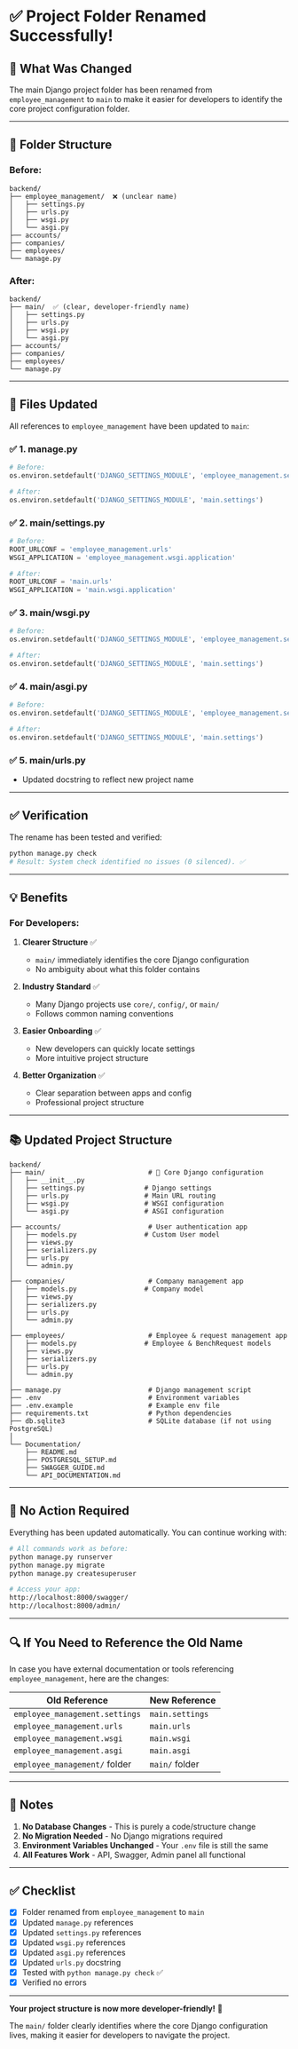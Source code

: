 # ✅ Project Folder Renamed Successfully!

## 🎯 What Was Changed

The main Django project folder has been renamed from `employee_management` to `main` to make it easier for developers to identify the core project configuration folder.

---

## 📁 Folder Structure

### Before:
```
backend/
├── employee_management/  ❌ (unclear name)
│   ├── settings.py
│   ├── urls.py
│   ├── wsgi.py
│   └── asgi.py
├── accounts/
├── companies/
├── employees/
└── manage.py
```

### After:
```
backend/
├── main/  ✅ (clear, developer-friendly name)
│   ├── settings.py
│   ├── urls.py
│   ├── wsgi.py
│   └── asgi.py
├── accounts/
├── companies/
├── employees/
└── manage.py
```

---

## 🔧 Files Updated

All references to `employee_management` have been updated to `main`:

### ✅ 1. **manage.py**
```python
# Before:
os.environ.setdefault('DJANGO_SETTINGS_MODULE', 'employee_management.settings')

# After:
os.environ.setdefault('DJANGO_SETTINGS_MODULE', 'main.settings')
```

### ✅ 2. **main/settings.py**
```python
# Before:
ROOT_URLCONF = 'employee_management.urls'
WSGI_APPLICATION = 'employee_management.wsgi.application'

# After:
ROOT_URLCONF = 'main.urls'
WSGI_APPLICATION = 'main.wsgi.application'
```

### ✅ 3. **main/wsgi.py**
```python
# Before:
os.environ.setdefault('DJANGO_SETTINGS_MODULE', 'employee_management.settings')

# After:
os.environ.setdefault('DJANGO_SETTINGS_MODULE', 'main.settings')
```

### ✅ 4. **main/asgi.py**
```python
# Before:
os.environ.setdefault('DJANGO_SETTINGS_MODULE', 'employee_management.settings')

# After:
os.environ.setdefault('DJANGO_SETTINGS_MODULE', 'main.settings')
```

### ✅ 5. **main/urls.py**
- Updated docstring to reflect new project name

---

## ✅ Verification

The rename has been tested and verified:

```bash
python manage.py check
# Result: System check identified no issues (0 silenced). ✅
```

---

## 💡 Benefits

### For Developers:

1. **Clearer Structure** ✅
   - `main/` immediately identifies the core Django configuration
   - No ambiguity about what this folder contains

2. **Industry Standard** ✅
   - Many Django projects use `core/`, `config/`, or `main/`
   - Follows common naming conventions

3. **Easier Onboarding** ✅
   - New developers can quickly locate settings
   - More intuitive project structure

4. **Better Organization** ✅
   - Clear separation between apps and config
   - Professional project structure

---

## 📚 Updated Project Structure

```
backend/
├── main/                          # 🎯 Core Django configuration
│   ├── __init__.py
│   ├── settings.py               # Django settings
│   ├── urls.py                   # Main URL routing
│   ├── wsgi.py                   # WSGI configuration
│   └── asgi.py                   # ASGI configuration
│
├── accounts/                      # User authentication app
│   ├── models.py                 # Custom User model
│   ├── views.py
│   ├── serializers.py
│   ├── urls.py
│   └── admin.py
│
├── companies/                     # Company management app
│   ├── models.py                 # Company model
│   ├── views.py
│   ├── serializers.py
│   ├── urls.py
│   └── admin.py
│
├── employees/                     # Employee & request management app
│   ├── models.py                 # Employee & BenchRequest models
│   ├── views.py
│   ├── serializers.py
│   ├── urls.py
│   └── admin.py
│
├── manage.py                      # Django management script
├── .env                           # Environment variables
├── .env.example                   # Example env file
├── requirements.txt               # Python dependencies
├── db.sqlite3                     # SQLite database (if not using PostgreSQL)
│
└── Documentation/
    ├── README.md
    ├── POSTGRESQL_SETUP.md
    ├── SWAGGER_GUIDE.md
    └── API_DOCUMENTATION.md
```

---

## 🚀 No Action Required

Everything has been updated automatically. You can continue working with:

```bash
# All commands work as before:
python manage.py runserver
python manage.py migrate
python manage.py createsuperuser

# Access your app:
http://localhost:8000/swagger/
http://localhost:8000/admin/
```

---

## 🔍 If You Need to Reference the Old Name

In case you have external documentation or tools referencing `employee_management`, here are the changes:

| Old Reference | New Reference |
|--------------|---------------|
| `employee_management.settings` | `main.settings` |
| `employee_management.urls` | `main.urls` |
| `employee_management.wsgi` | `main.wsgi` |
| `employee_management.asgi` | `main.asgi` |
| `employee_management/` folder | `main/` folder |

---

## 📝 Notes

1. **No Database Changes** - This is purely a code/structure change
2. **No Migration Needed** - No Django migrations required
3. **Environment Variables Unchanged** - Your `.env` file is still the same
4. **All Features Work** - API, Swagger, Admin panel all functional

---

## ✅ Checklist

- [x] Folder renamed from `employee_management` to `main`
- [x] Updated `manage.py` references
- [x] Updated `settings.py` references
- [x] Updated `wsgi.py` references
- [x] Updated `asgi.py` references
- [x] Updated `urls.py` docstring
- [x] Tested with `python manage.py check` ✅
- [x] Verified no errors

---

**Your project structure is now more developer-friendly!** 🎉

The `main/` folder clearly identifies where the core Django configuration lives, making it easier for developers to navigate the project.
